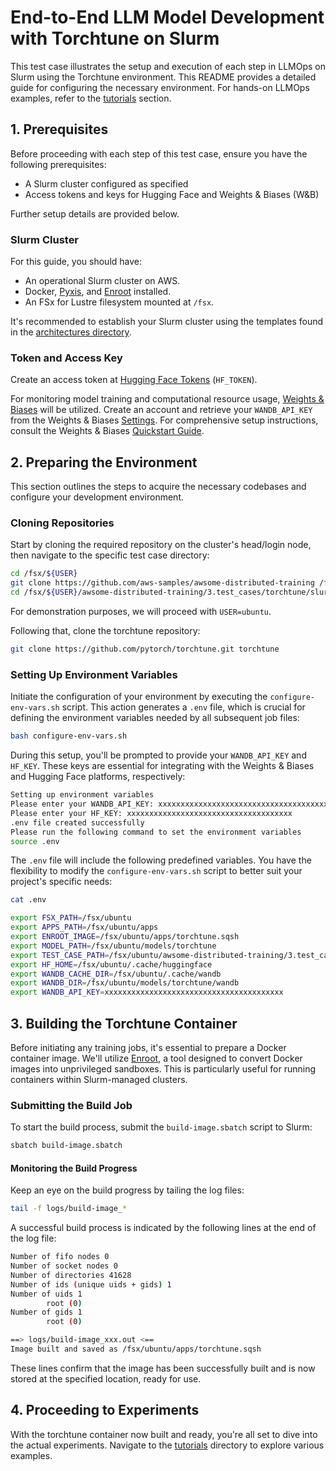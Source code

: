 # End-to-End LLM Model Development with Torchtune on Slurm <!-- omit in toc -->

This test case illustrates the setup and execution of each step in LLMOps on Slurm using the Torchtune environment. This README provides a detailed guide for configuring the necessary environment. For hands-on LLMOps examples, refer to the [tutorials](./tutorials) section.

## 1. Prerequisites

Before proceeding with each step of this test case, ensure you have the following prerequisites:

* A Slurm cluster configured as specified
* Access tokens and keys for Hugging Face and Weights & Biases (W&B)

Further setup details are provided below.

### Slurm Cluster

For this guide, you should have:

* An operational Slurm cluster on AWS.
* Docker, [Pyxis](https://github.com/NVIDIA/pyxis), and [Enroot](https://github.com/NVIDIA/enroot) installed.
* An FSx for Lustre filesystem mounted at `/fsx`.

It's recommended to establish your Slurm cluster using the templates found in the [architectures directory](../../../1.architectures).

### Token and Access Key

Create an access token at [Hugging Face Tokens](https://huggingface.co/settings/tokens) (`HF_TOKEN`).

For monitoring model training and computational resource usage, [Weights & Biases](https://wandb.ai/) will be utilized. Create an account and retrieve your `WANDB_API_KEY` from the Weights & Biases [Settings](https://wandb.ai/settings). For comprehensive setup instructions, consult the Weights & Biases [Quickstart Guide](https://docs.wandb.ai/quickstart).

## 2. Preparing the Environment

This section outlines the steps to acquire the necessary codebases and configure your development environment.

### Cloning Repositories

Start by cloning the required repository on the cluster's head/login node, then navigate to the specific test case directory:

```bash
cd /fsx/${USER}
git clone https://github.com/aws-samples/awsome-distributed-training /fsx/${USER}/awsome-distributed-training
cd /fsx/${USER}/awsome-distributed-training/3.test_cases/torchtune/slurm
```

For demonstration purposes, we will proceed with `USER=ubuntu`.

Following that, clone the torchtune repository:

```bash
git clone https://github.com/pytorch/torchtune.git torchtune
```

### Setting Up Environment Variables

Initiate the configuration of your environment by executing the `configure-env-vars.sh` script. This action generates a `.env` file, which is crucial for defining the environment variables needed by all subsequent job files:

```bash
bash configure-env-vars.sh
```

During this setup, you'll be prompted to provide your `WANDB_API_KEY` and `HF_KEY`. These keys are essential for integrating with the Weights & Biases and Hugging Face platforms, respectively:

```bash
Setting up environment variables
Please enter your WANDB_API_KEY: xxxxxxxxxxxxxxxxxxxxxxxxxxxxxxxxxxxxxxxx
Please enter your HF_KEY: xxxxxxxxxxxxxxxxxxxxxxxxxxxxxxxxxxxxx
.env file created successfully
Please run the following command to set the environment variables
source .env
```

The `.env` file will include the following predefined variables. You have the flexibility to modify the `configure-env-vars.sh` script to better suit your project's specific needs:

```bash
cat .env
```

```bash
export FSX_PATH=/fsx/ubuntu
export APPS_PATH=/fsx/ubuntu/apps
export ENROOT_IMAGE=/fsx/ubuntu/apps/torchtune.sqsh
export MODEL_PATH=/fsx/ubuntu/models/torchtune
export TEST_CASE_PATH=/fsx/ubuntu/awsome-distributed-training/3.test_cases/torchtune/slurm
export HF_HOME=/fsx/ubuntu/.cache/huggingface
export WANDB_CACHE_DIR=/fsx/ubuntu/.cache/wandb
export WANDB_DIR=/fsx/ubuntu/models/torchtune/wandb
export WANDB_API_KEY=xxxxxxxxxxxxxxxxxxxxxxxxxxxxxxxxxxxxxxxx
```

## 3. Building the Torchtune Container

Before initiating any training jobs, it's essential to prepare a Docker container image. We'll utilize [Enroot](https://github.com/NVIDIA/enroot), a tool designed to convert Docker images into unprivileged sandboxes. This is particularly useful for running containers within Slurm-managed clusters.

### Submitting the Build Job

To start the build process, submit the `build-image.sbatch` script to Slurm:

```bash
sbatch build-image.sbatch
```

#### Monitoring the Build Progress

Keep an eye on the build progress by tailing the log files:

```bash
tail -f logs/build-image_*
```

A successful build process is indicated by the following lines at the end of the log file:

```bash
Number of fifo nodes 0
Number of socket nodes 0
Number of directories 41628
Number of ids (unique uids + gids) 1
Number of uids 1
        root (0)
Number of gids 1
        root (0)

==> logs/build-image_xxx.out <==
Image built and saved as /fsx/ubuntu/apps/torchtune.sqsh
```
These lines confirm that the image has been successfully built and is now stored at the specified location, ready for use.

## 4. Proceeding to Experiments

With the torchtune container now built and ready, you're all set to dive into the actual experiments. Navigate to the [tutorials](./tutorials) directory to explore various examples.




